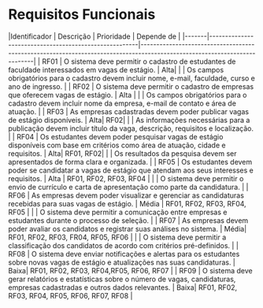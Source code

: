 # Requisitos Funcionais

|Identificador | Descrição                                                                                                                | Prioridade | Depende de |
|-------|-------------------------------------------------------|--------------------------------------------------------------------------------------------------------------------------|
| RF01 |        O sistema deve permitir o cadastro de estudantes de faculdade interessados em vagas de estágio.                        | Alta|
|      |        Os campos obrigatórios para o cadastro devem incluir nome, e-mail, faculdade, curso e ano de ingresso.                  | 
| RF02 |        O sistema deve permitir o cadastro de empresas que oferecem vagas de estágio.                                           | Alta |
|      |        Os campos obrigatórios para o cadastro devem incluir nome da empresa, e-mail de contato e área de atuação.             | 
| RF03 |        As empresas cadastradas devem poder publicar vagas de estágio disponíveis.                                              | Alta| RF02|
|      |        As informações necessárias para a publicação devem incluir título da vaga, descrição, requisitos e localização.         |
| RF04 |        Os estudantes devem poder pesquisar vagas de estágio disponíveis com base em critérios como área de atuação, cidade e requisitos. | Alta| RF01, RF02|
|      |        Os resultados da pesquisa devem ser apresentados de forma clara e organizada.                                          |
| RF05 |        Os estudantes devem poder se candidatar a vagas de estágio que atendam aos seus interesses e requisitos.                | Alta | RF01, RF02, RF03, RF04 |
|      |        O sistema deve permitir o envio de currículo e carta de apresentação como parte da candidatura.                           |
| RF06 |        As empresas devem poder visualizar e gerenciar as candidaturas recebidas para suas vagas de estágio.                     | Média | RF01, RF02, RF03, RF04, RF05 |
|      |        O sistema deve permitir a comunicação entre empresas e estudantes durante o processo de seleção.                        |
| RF07 |        As empresas devem poder avaliar os candidatos e registrar suas análises no sistema.                                      | Média|   RF01, RF02, RF03, FR04, RF05, RF06 |
|      |        O sistema deve permitir a classificação dos candidatos de acordo com critérios pré-definidos.                           |
| RF08 |        O sistema deve enviar notificações e alertas para os estudantes sobre novas vagas de estágio e atualizações nas suas candidaturas. | Baixa| RF01, RF02, RF03, RF04,RF05, RF06, RF07 |
| RF09 |        O sistema deve gerar relatórios e estatísticas sobre o número de vagas, candidaturas, empresas cadastradas e outros dados relevantes. | Baixa| RF01, RF02, RF03, RF04, RF05, RF06, RF07, RF08 |


